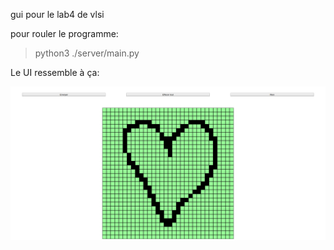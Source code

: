 gui pour le lab4 de vlsi

pour rouler le programme:
> python3 ./server/main.py

Le UI ressemble à ça:

![lab4_vlsi](./images/lab4-gui.png "Logo Title Text 1")
